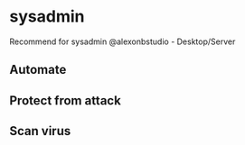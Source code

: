 # sysadmin
 Recommend for sysadmin @alexonbstudio - Desktop/Server

## Automate
## Protect from attack
## Scan virus
